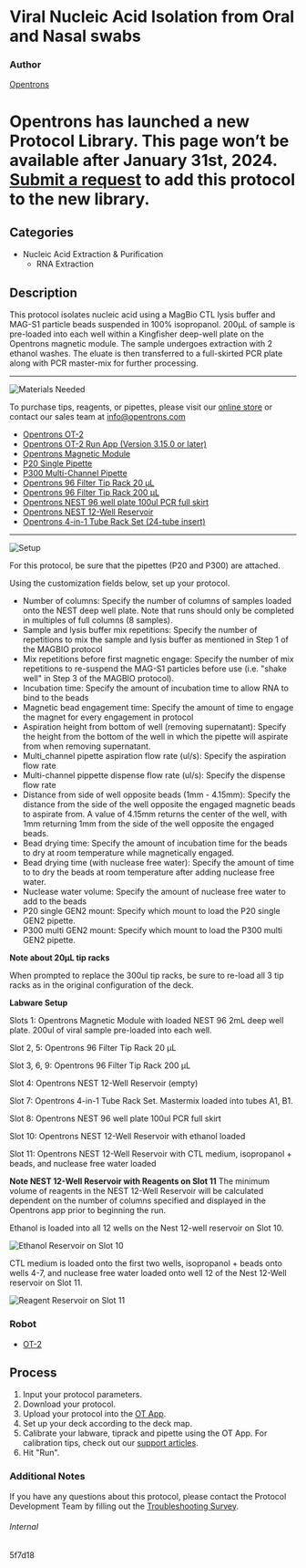 # Viral Nucleic Acid Isolation from Oral and Nasal swabs

### Author
[Opentrons](https://opentrons.com/)


# Opentrons has launched a new Protocol Library. This page won’t be available after January 31st, 2024. [Submit a request](https://docs.google.com/forms/d/e/1FAIpQLSdYYp9QCKow4nn0KlCVsMS3HX0eJ0N9O7-erajKvcpT0lWbSg/viewform) to add this protocol to the new library.

## Categories
* Nucleic Acid Extraction & Purification
	* RNA Extraction

## Description
This protocol isolates nucleic acid using a MagBio CTL lysis buffer and MAG-S1 particle beads suspended in 100% isopropanol. 200µL of sample is pre-loaded into each well within a Kingfisher deep-well plate on the Opentrons magnetic module. The sample undergoes extraction with 2 ethanol washes. The eluate is then transferred to a full-skirted PCR plate along with PCR master-mix for further processing.

---
![Materials Needed](https://s3.amazonaws.com/opentrons-protocol-library-website/custom-README-images/001-General+Headings/materials.png)

To purchase tips, reagents, or pipettes, please visit our [online store](https://shop.opentrons.com/) or contact our sales team at [info@opentrons.com](mailto:info@opentrons.com)

* [Opentrons OT-2](https://shop.opentrons.com/collections/ot-2-robot/products/ot-2)
* [Opentrons OT-2 Run App (Version 3.15.0 or later)](https://opentrons.com/ot-app/)
* [Opentrons Magnetic Module](https://opentrons.com/modules/)
* [P20 Single Pipette](https://shop.opentrons.com/collections/ot-2-robot/products/single-channel-electronic-pipette)
* [P300 Multi-Channel Pipette](https://shop.opentrons.com/collections/ot-2-robot/products/8-channel-electronic-pipette)
* [Opentrons 96 Filter Tip Rack 20 µL](https://labware.opentrons.com/opentrons_96_filtertiprack_20ul?category=tipRack)
* [Opentrons 96 Filter Tip Rack 200 µL](https://labware.opentrons.com/opentrons_96_filtertiprack_200ul?category=tipRack)
* [Opentrons NEST 96 well plate 100ul PCR full skirt](https://labware.opentrons.com/?category=wellPlate)
* [Opentrons NEST 12-Well Reservoir](https://shop.opentrons.com/collections/reservoirs/products/nest-12-well-reservoir-15-ml)
* [Opentrons 4-in-1 Tube Rack Set (24-tube insert)](https://shop.opentrons.com/collections/racks-and-adapters/products/tube-rack-set-1)



---
![Setup](https://s3.amazonaws.com/opentrons-protocol-library-website/custom-README-images/001-General+Headings/Setup.png)

For this protocol, be sure that the pipettes (P20 and P300) are attached.

Using the customization fields below, set up your protocol.
* Number of columns: Specify the number of columns of samples loaded onto the NEST deep well plate. Note that runs should only be completed in multiples of full columns (8 samples).
* Sample and lysis buffer mix repetitions: Specify the number of repetitions to mix the sample and lysis buffer as mentioned in Step 1 of the MAGBIO protocol
* Mix repetitions before first magnetic engage: Specify the number of mix repetitions to re-suspend the MAG-S1 particles before use (i.e. "shake well" in Step 3 of the MAGBIO protocol).
* Incubation time: Specify the amount of incubation time to allow RNA to bind to the beads
* Magnetic bead engagement time: Specify the amount of time to engage the magnet for every engagement in protocol
* Aspiration height from bottom of well (removing supernatant): Specify the height from the bottom of the well in which the pipette will aspirate from when removing supernatant.
* Multi_channel pipette aspiration flow rate (ul/s): Specify the aspiration flow rate
* Multi-channel pippette dispense flow rate (ul/s): Specify the dispense flow rate
* Distance from side of well opposite beads (1mm - 4.15mm): Specify the distance from the side of the well opposite the engaged magnetic beads to aspirate from. A value of 4.15mm returns the center of the well, with 1mm returning 1mm from the side of the well opposite the engaged beads.
* Bead drying time: Specify the amount of incubation time for the beads to dry at room temperature while magnetically engaged.
* Bead drying time (with nuclease free water): Specify the amount of time to to dry the beads at room temperature after adding nuclease free water.
* Nuclease water volume: Specify the amount of nuclease free water to add to the beads
* P20 single GEN2 mount: Specify which mount to load the P20 single GEN2 pipette.
* P300 multi GEN2 mount: Specify which mount to load the P300 multi GEN2 pipette.

**Note about 20µL tip racks**

When prompted to replace the 300ul tip racks, be sure to re-load all 3 tip racks as in the original configuration of the deck.

**Labware Setup**

Slots 1: Opentrons Magnetic Module with loaded NEST 96 2mL deep well plate. 200ul of viral sample pre-loaded into each well.

Slot 2, 5: Opentrons 96 Filter Tip Rack 20 µL

Slot 3, 6, 9: Opentrons 96 Filter Tip Rack 200 µL

Slot 4: Opentrons NEST 12-Well Reservoir (empty)

Slot 7: Opentrons 4-in-1 Tube Rack Set. Mastermix loaded into tubes A1, B1.

Slot 8: Opentrons NEST 96 well plate 100ul PCR full skirt

Slot 10: Opentrons NEST 12-Well Reservoir with ethanol loaded

Slot 11: Opentrons NEST 12-Well Reservoir with CTL medium, isopropanol + beads, and nuclease free water loaded

**Note NEST 12-Well Reservoir with Reagents on Slot 11**
The minimum volume of reagents in the NEST 12-Well Reservoir will be calculated dependent on the number of columns specified and displayed in the Opentrons app prior to beginning the run.  

Ethanol is loaded into all 12 wells on the Nest 12-well reservoir on Slot 10.

![Ethanol Reservoir on Slot 10](https://opentrons-protocol-library-website.s3.amazonaws.com/custom-README-images/5f7d18/genophyl2protocol2readme2ethanol.png)

CTL medium is loaded onto the first two wells, isopropanol + beads onto wells 4-7, and nuclease free water loaded onto well 12 of the Nest 12-Well reservoir on Slot 11.

![Reagent Reservoir on Slot 11](https://opentrons-protocol-library-website.s3.amazonaws.com/custom-README-images/5f7d18/genophyl+protocol+readme.png)


### Robot
* [OT-2](https://opentrons.com/ot-2)

## Process

1. Input your protocol parameters.
2. Download your protocol.
3. Upload your protocol into the [OT App](https://opentrons.com/ot-app).
4. Set up your deck according to the deck map.
5. Calibrate your labware, tiprack and pipette using the OT App. For calibration tips, check out our [support articles](https://support.opentrons.com/en/collections/1559720-guide-for-getting-started-with-the-ot-2).
6. Hit "Run".

### Additional Notes
If you have any questions about this protocol, please contact the Protocol Development Team by filling out the [Troubleshooting Survey](https://protocol-troubleshooting.paperform.co/).

###### Internal
5f7d18

